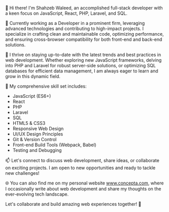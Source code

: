 👋 Hi there! I'm Shahzeb Waleed, an accomplished full-stack developer with a keen focus on JavaScript, React, PHP, Laravel, and SQL.

💼 Currently working as a Developer in a prominent firm, leveraging advanced technologies and contributing to high-impact projects. I specialize in crafting clean and maintainable code, optimizing performance, and ensuring cross-browser compatibility for both front-end and back-end solutions.

🚀 I thrive on staying up-to-date with the latest trends and best practices in web development. Whether exploring new JavaScript frameworks, delving into PHP and Laravel for robust server-side solutions, or optimizing SQL databases for efficient data management, I am always eager to learn and grow in this dynamic field.

🌟 My comprehensive skill set includes:
- JavaScript (ES6+)
- React
- PHP
- Laravel
- SQL
- HTML5 & CSS3
- Responsive Web Design
- UI/UX Design Principles
- Git & Version Control
- Front-end Build Tools (Webpack, Babel)
- Testing and Debugging

📫 Let's connect to discuss web development, share ideas, or collaborate on exciting projects. I am open to new opportunities and ready to tackle new challenges!

🌐 You can also find me on my personal website www.concepta.com, where I occasionally write about web development and share my thoughts on the ever-evolving tech landscape.

Let's collaborate and build amazing web experiences together! 🚀

